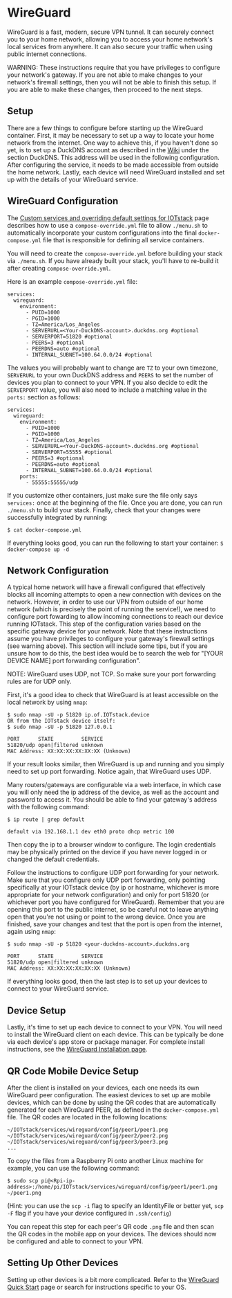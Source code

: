 # WireGuard

WireGuard is a fast, modern, secure VPN tunnel. It can securely connect you to your home network, allowing you to access your home network's local services from anywhere. It can also secure your traffic when using public internet connections. 

WARNING: These instructions require that you have privileges to configure your network's gateway. If you are not able to make changes to your network's firewall settings, then you will not be able to finish this setup. If you are able to make these changes, then proceed to the next steps.

## Setup

There are a few things to configure before starting up the WireGuard container. First, it may be necessary to set up a way to locate your home network from the internet. One way to achieve this, if you haven't done so yet, is to set up a DuckDNS account as described in the [Wiki](https://sensorsiot.github.io/IOTstack/Accessing-your-Device-from-the-internet.md) under the section DuckDNS. This address will be used in the following configuration. After configuring the service, it needs to be made accessible from outside the home network. Lastly, each device will need WireGuard installed and set up with the details of your WireGuard service. 

## WireGuard Configuration 

The [Custom services and overriding default settings for IOTstack](https://sensorsiot.github.io/IOTstack/Custom/) page describes how to use a `compose-override.yml` file to allow `./menu.sh` to automatically incorporate your custom configurations into the final `docker-compose.yml` file that is responsible for defining all service containers. 

You will need to create the `compose-override.yml` before building your stack via `./menu.sh`. If you have already built your stack, you'll have to re-build it after creating `compose-override.yml`.

Here is an example `compose-override.yml` file:
```
services:
  wireguard:
    environment:
      - PUID=1000                                       
      - PGID=1000                                     
      - TZ=America/Los_Angeles                  
      - SERVERURL=<Your-DuckDNS-account>.duckdns.org #optional 
      - SERVERPORT=51820 #optional
      - PEERS=3 #optional                       
      - PEERDNS=auto #optional
      - INTERNAL_SUBNET=100.64.0.0/24 #optional
```

The values you will probably want to change are `TZ` to your own timezone, `SERVERURL` to your own DuckDNS address and `PEERS` to set the number of devices you plan to connect to your VPN. If you also decide to edit the `SERVERPORT` value, you will also need to include a matching value in the `ports:` section as follows:

```
services:
  wireguard:
    environment:
      - PUID=1000                                       
      - PGID=1000                                     
      - TZ=America/Los_Angeles                  
      - SERVERURL=<Your-DuckDNS-account>.duckdns.org #optional 
      - SERVERPORT=55555 #optional
      - PEERS=3 #optional                       
      - PEERDNS=auto #optional
      - INTERNAL_SUBNET=100.64.0.0/24 #optional
    ports:
      - 55555:55555/udp
```

If you customize other containers, just make sure the file only says `services:` once at the beginning of the file. Once you are done, you can run `./menu.sh` to build your stack. Finally, check that your changes were successfully integrated by running:

`$ cat docker-compose.yml`

If everything looks good, you can run the following to start your container: `$ docker-compose up -d`

## Network Configuration

A typical home network will have a firewall configured that effectively blocks all incoming attempts to open a new connection with devices on the network. However, in order to use our VPN from outside of our home network (which is precisely the point of running the service!), we need to configure port fowarding to allow incoming connections to reach our device running IOTstack. This step of the configuration varies based on the specific gateway device for your network. Note that these instructions assume you have privileges to configure your gateway's firewall settings (see warning above). This section will include some tips, but if you are unsure how to do this, the best idea would be to search the web for "[YOUR DEVICE NAME] port forwarding configuration".

NOTE: WireGuard uses UDP, not TCP. So make sure your port forwarding rules are for UDP only. 

First, it's a good idea to check that WireGuard is at least accessible on the local network by using `nmap`:

```
$ sudo nmap -sU -p 51820 ip.of.IOTstack.device
OR from the IOTstack device itself:
$ sudo nmap -sU -p 51820 127.0.0.1

PORT      STATE         SERVICE
51820/udp open|filtered unknown
MAC Address: XX:XX:XX:XX:XX:XX (Unknown)
```
If your result looks similar, then WireGuard is up and running and you simply need to set up port forwarding. Notice again, that WireGuard uses UDP. 

Many routers/gateways are configurable via a web interface, in which case you will only need the ip address of the device, as well as the account and password to access it. You should be able to find  your gateway's address with the following command:

```
$ ip route | grep default

default via 192.168.1.1 dev eth0 proto dhcp metric 100
```
Then copy the ip to a browser window to configure. The login credentials may be physically printed on the device if you have never logged in or changed the default credentials. 

Follow the instructions to configure UDP port forwarding for your network. Make sure that you configure only UDP port forwarding, only pointing specifically at your IOTstack device (by ip or hostname, whichever is more appropriate for your network configuration) and only for port 51820 (or whichever port you have configured for WireGuard). Remember that you are opening this port to the public internet, so be careful not to leave anything open that you're not using or point to the wrong device. Once you are finished, save your changes and test that the port is open from the internet, again using `nmap`:

```
$ sudo nmap -sU -p 51820 <your-duckdns-account>.duckdns.org

PORT      STATE         SERVICE
51820/udp open|filtered unknown
MAC Address: XX:XX:XX:XX:XX:XX (Unknown)
```                                           
If everything looks good, then the last step is to set up your devices to connect to your WireGuard service.

## Device Setup

Lastly, it's time to set up each device to connect to your VPN. You will need to install the WireGuard client on each device. This can be typically be done via each device's app store or package manager. For complete install instructions, see the [WireGuard Installation page](https://www.wireguard.com/install/).

## QR Code Mobile Device Setup
After the client is installed on your devices, each one needs its own WireGuard peer configuration. The easiest devices to set up are mobile devices, which can be done by using the QR codes that are automatically generated for each WireGuard PEER, as defined in the `docker-compose.yml` file. The QR codes are located in the following locations:

```
~/IOTstack/services/wireguard/config/peer1/peer1.png
~/IOTstack/services/wireguard/config/peer2/peer2.png
~/IOTstack/services/wireguard/config/peer3/peer3.png
...
```

To copy the files from a Raspberry Pi onto another Linux machine for example, you can use the following command:

```
$ sudo scp pi@<Rpi-ip-address>:/home/pi/IOTstack/services/wireguard/config/peer1/peer1.png ~/peer1.png
```
(Hint: you can use the `scp -i` flag to specify an IdentityFile or better yet, `scp -F` flag if you have your device configured in `.ssh/config`)

You can repeat this step for each peer's QR code `.png` file and then scan the QR codes in the mobile app on your devices. The devices should now be configured and able to connect to your VPN.

## Setting Up Other Devices

Setting up other devices is a bit more complicated. Refer to the [WireGuard Quick Start](https://www.wireguard.com/quickstart/) page or search for instructions specific to your OS. 
